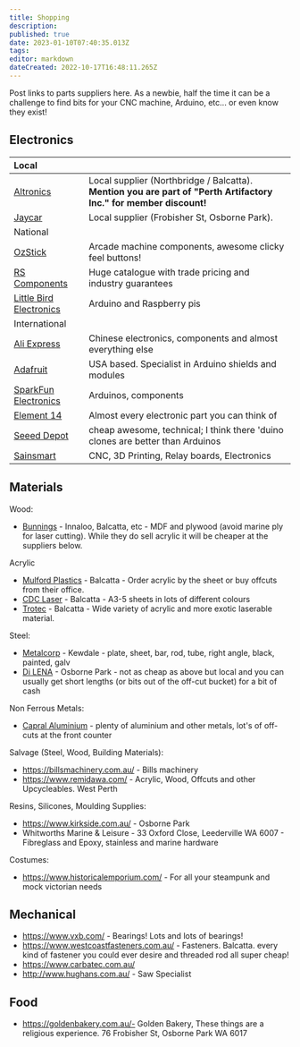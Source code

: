 ```yaml
---
title: Shopping
description: 
published: true
date: 2023-01-10T07:40:35.013Z
tags: 
editor: markdown
dateCreated: 2022-10-17T16:48:11.265Z
---
```


Post links to parts suppliers here. As a newbie, half the time it can be a challenge to find bits for your CNC machine, Arduino, etc... or even know they exist!

## Electronics

| Local                                                             |                                                                                                             |
|:------------------------------------------------------------------|-------------------------------------------------------------------------------------------------------------|
| [Altronics](https://www.altronics.com.au/)                        | Local supplier (Northbridge / Balcatta). **Mention you are part of "Perth Artifactory Inc." for member discount!** |
| [Jaycar](https://www.jaycar.com.au/)                              | Local supplier (Frobisher St, Osborne Park).                                                                |
| National                                                          |                                                                                                             |
| [OzStick](https://www.ozstick.com.au/)                            | Arcade machine components, awesome clicky feel buttons!                                                     |
| [RS Components](https://au.rs-online.com/web/)                    | Huge catalogue with trade pricing and industry guarantees                                                   |
| [Little Bird Electronics](https://www.littlebirdelectronics.com/) | Arduino and Raspberry pis                                                                                   |
| International                                                     |                                                                                                             |
| [Ali Express](https://www.aliexpress.com/)                        | Chinese electronics, components and almost everything else                                                  |
| [Adafruit](https://www.adafruit.com/)                             | USA based. Specialist in Arduino shields and modules                                                        |
| [SparkFun Electronics](https://www.sparkfun.com/)                 | Arduinos, components                                                                                        |
| [Element 14](https://au.element14.com/)                           | Almost every electronic part you can think of                                                               |
| [Seeed Depot](https://www.seeedstudio.com/depot/)                 | cheap awesome, technical; I think there 'duino clones are better than Arduinos                              |
| [Sainsmart](https://www.sainsmart.com/)                           | CNC, 3D Printing, Relay boards, Electronics                                                                 |

## Materials

Wood:

* [Bunnings](https://www.bunnings.com.au) - Innaloo, Balcatta, etc - MDF and plywood (avoid marine ply for laser cutting). While they do sell acrylic it will be cheaper at the suppliers below.

Acrylic

* [Mulford Plastics](https://www.mulfordplastics.com.au/) - Balcatta - Order acrylic by the sheet or buy offcuts from their office.
* [CDC Laser](https://cdclaser.com.au/) - Balcatta - A3-5 sheets in lots of different colours
* [Trotec](https://www.trotec-materials.com/) - Balcatta - Wide variety of acrylic and more exotic laserable material.

Steel:

* [Metalcorp](https://metalcorpsteel.com.au/) - Kewdale - plate, sheet, bar, rod, tube, right angle, black, painted, galv
* [Di LENA](http://www.dilena.com.au/) - Osborne Park - not as cheap as above but local and you can usually get short lengths (or bits out of the off-cut bucket) for a bit of cash

Non Ferrous Metals:

* [Capral Aluminium](https://www.capral.com.au/) - plenty of aluminium and other metals, lot's of off-cuts at the front counter

Salvage (Steel, Wood, Building Materials):

* <https://billsmachinery.com.au/> - Bills machinery
* <https://www.remidawa.com/> - Acrylic, Wood, Offcuts and other Upcycleables. West Perth

Resins, Silicones, Moulding Supplies:

* <https://www.kirkside.com.au/> - Osborne Park
* Whitworths Marine & Leisure - 33 Oxford Close, Leederville WA 6007 - Fibreglass and Epoxy, stainless and marine hardware

Costumes:

* <https://www.historicalemporium.com/> - For all your steampunk and mock victorian needs

## Mechanical

* <https://www.vxb.com/> - Bearings! Lots and lots of bearings!
* <https://www.westcoastfasteners.com.au/> - Fasteners. Balcatta. every kind of fastener you could ever desire and threaded rod all super cheap!
* <https://www.carbatec.com.au/>
* <http://www.hughans.com.au/> - Saw Specialist

## Food

* https://goldenbakery.com.au/- Golden Bakery, These things are a religious experience. 76 Frobisher St, Osborne Park WA 6017

